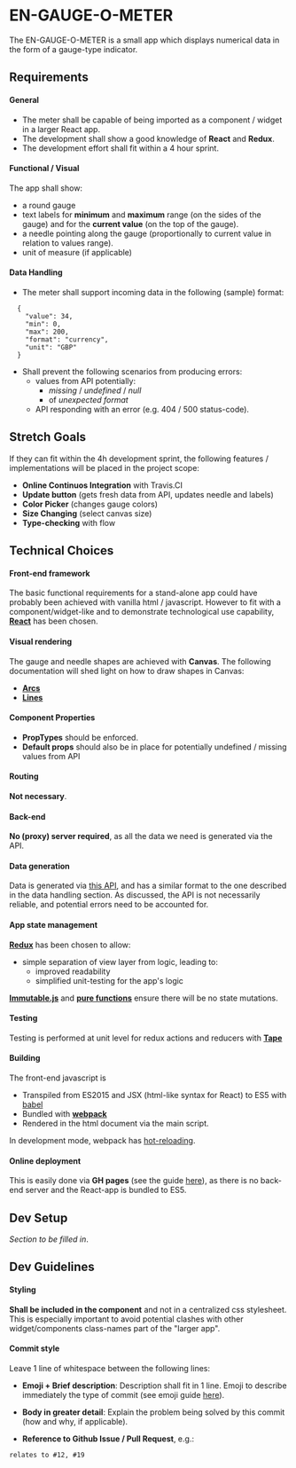 # EN-GAUGE-O-METER
The EN-GAUGE-O-METER is a small app which displays numerical data in the form of a gauge-type indicator.

## Requirements
#### General
- The meter shall be capable of being imported as a component / widget in a larger React app.
- The development shall show a good knowledge of **React** and **Redux**.
- The development effort shall fit within a 4 hour sprint.

#### Functional / Visual
The app shall show:
- a round gauge
- text labels for **minimum** and **maximum** range (on the sides of the gauge) and for the **current value** (on the top of the gauge).
- a needle pointing along the gauge (proportionally to current value in relation to values range).
- unit of measure (if applicable)

#### Data Handling
- The meter shall support incoming data in the following (sample) format:
```
  {
    "value": 34,
    "min": 0,
    "max": 200,
    "format": "currency",
    "unit": "GBP"
  }
```
- Shall prevent the following scenarios from producing errors:
  - values from API potentially:
    - *missing* / *undefined* / *null*
    - of *unexpected format*
  - API responding with an error (e.g. 404 / 500 status-code).

## Stretch Goals
If they can fit within the 4h development sprint, the following features / implementations will be placed in the project scope:
- **Online Continuos Integration** with Travis.CI
- **Update button** (gets fresh data from API, updates needle and labels)
- **Color Picker** (changes gauge colors)
- **Size Changing** (select canvas size)
- **Type-checking** with flow

## Technical Choices
#### Front-end framework
The basic functional requirements for a stand-alone app could have probably been achieved with vanilla html / javascript. However to fit with a component/widget-like and to demonstrate technological use capability, **[React](https://facebook.github.io/react/)** has been chosen.

#### Visual rendering
The gauge and needle shapes are achieved with **Canvas**.
The following documentation will shed light on how to draw shapes in Canvas:
- **[Arcs](https://developer.mozilla.org/it/docs/Web/API/CanvasRenderingContext2D/arc)**
- **[Lines](https://developer.mozilla.org/en-US/docs/Web/API/Canvas_API/Tutorial/Drawing_shapes#Lines)**

#### Component Properties
- **PropTypes** should be enforced.
- **Default props** should also be in place for potentially undefined / missing values from API

#### Routing
**Not necessary**.

#### Back-end
**No (proxy) server required**, as all the data we need is generated via the API.

#### Data generation
Data is generated via [this API](https://widgister.herokuapp.com/challenge/frontend), and has a similar format to the one described in the data handling section. As discussed, the API is not necessarily reliable, and potential errors need to be accounted for.

#### App state management
**[Redux](
redux.js.org/)** has been chosen to allow:
- simple separation of view layer from logic, leading to:
  - improved readability
  - simplified unit-testing for the app's logic

**[Immutable.js](https://facebook.github.io/immutable-js/)** and **[pure functions](https://en.wikipedia.org/wiki/Pure_function)** ensure there will be no state mutations.

#### Testing
Testing is performed at unit level for redux actions and reducers with **[Tape](https://github.com/substack/tape)**

#### Building
The front-end javascript is
- Transpiled from ES2015 and JSX (html-like syntax for React) to ES5 with [babel](https://babeljs.io/docs/plugins/)
- Bundled with **[webpack](https://webpack.github.io/docs/)**
- Rendered in the html document via the main script.

In development mode, webpack has [hot-reloading](https://webpack.github.io/docs/hot-module-replacement-with-webpack.html).

#### Online deployment
This is easily done via **GH pages** (see the guide [here](https://help.github.com/articles/user-organization-and-project-pages/)), as there is no back-end server and the React-app is bundled to ES5.

## Dev Setup
*Section to be filled in*.

## Dev Guidelines
#### Styling
**Shall be included in the component** and not in a centralized css stylesheet. This is especially important to avoid potential clashes with other widget/components class-names part of the "larger app".

#### Commit style
Leave 1 line of whitespace between the following lines:

- **Emoji + Brief description**:
Description shall fit in 1 line.
Emoji to describe immediately the type of commit (see emoji guide [here](emoji_guide.md)).

- **Body in greater detail**:
Explain the problem being solved by this commit (how and why, if applicable).
- **Reference to Github Issue / Pull Request**, e.g.:
```
relates to #12, #19
```
